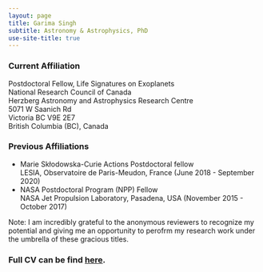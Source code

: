 ```yaml
---
layout: page
title: Garima Singh
subtitle: Astronomy & Astrophysics, PhD
use-site-title: true
---
```


### Current Affiliation

Postdoctoral Fellow, Life Signatures on Exoplanets <br />
National Research Council of Canada <br />
Herzberg Astronomy and Astrophysics Research Centre <br />
5071 W Saanich Rd <br />
Victoria BC V9E 2E7 <br />
British Columbia (BC), Canada

### Previous Affiliations

- Marie Skłodowska-Curie Actions Postdoctoral fellow <br /> LESIA, Observatoire de Paris-Meudon, France (June 2018 - September 2020)
- NASA Postdoctoral Program (NPP) Fellow <br /> NASA Jet Propulsion Laboratory, Pasadena, USA (November 2015 - October 2017)

Note: I am incredibly grateful to the anonymous reviewers to recognize my potential and giving me an opportunity to perofrm my research work under the umbrella of these gracious titles.

### Full CV can be find [here](/CV_GS_2020.pdf).
